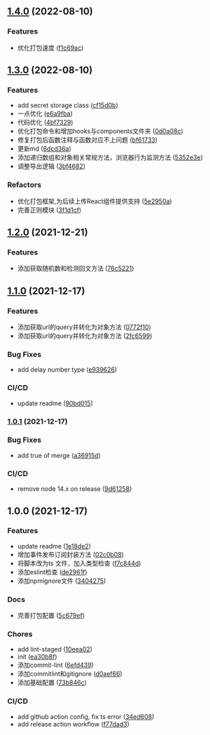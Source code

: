 ## [1.4.0](https://github.com/mtiger95/jsyyds/compare/v1.3.0...v1.4.0) (2022-08-10)


### Features

* 优化打包速度 ([f1c69ac](https://github.com/mtiger95/jsyyds/commit/f1c69ac3c0591d2ccd422b362edca2ef09d459be))

## [1.3.0](https://github.com/mtiger95/jsyyds/compare/v1.2.0...v1.3.0) (2022-08-10)


### Features

* add secret storage class ([cf15d0b](https://github.com/mtiger95/jsyyds/commit/cf15d0b0130f30b85e20786e8d45cdf8027e1f78))
* 一点优化 ([e6a9fba](https://github.com/mtiger95/jsyyds/commit/e6a9fbade56bf5f7de91e0d8e5bd675f28416047))
* 代码优化 ([4bf7329](https://github.com/mtiger95/jsyyds/commit/4bf7329dd2241d1fe3c0935db6e86f7028f7cc9d))
* 优化打包命令和增加hooks与components文件夹 ([0d0a08c](https://github.com/mtiger95/jsyyds/commit/0d0a08c0a3b714498f45d312bdfca87da82d9c7a))
* 修复打包后函数注释与函数对应不上问题 ([bf61733](https://github.com/mtiger95/jsyyds/commit/bf6173366f9efd8e93edc4533e03b9a21a1b5893))
* 更新md ([6dcd36a](https://github.com/mtiger95/jsyyds/commit/6dcd36a4872c3b1638c874d007554a3ad88ad22b))
* 添加递归数组和对象相关常规方法，浏览器行为监测方法 ([5352e3e](https://github.com/mtiger95/jsyyds/commit/5352e3eeb5cef73f3463264ad22a76a416885a20))
* 调整导出逻辑 ([3bf4682](https://github.com/mtiger95/jsyyds/commit/3bf468257bb0d49c5235e7f174a983fd2b55304e))


### Refactors

* 优化打包框架,为后续上传React组件提供支持 ([5e2950a](https://github.com/mtiger95/jsyyds/commit/5e2950a10ce42c44e65788d8af422c20bd706cff))
* 完善正则模块 ([3f1d1cf](https://github.com/mtiger95/jsyyds/commit/3f1d1cf0f4df6d2ab55c57160ac62e949e59deb6))

## [1.2.0](https://github.com/mtiger95/jsyyds/compare/v1.1.0...v1.2.0) (2021-12-21)


### Features

* 添加获取随机数和检测回文方法 ([76c5221](https://github.com/mtiger95/jsyyds/commit/76c5221f4b443c0945594a5a551f47f9c3fb7b54))

## [1.1.0](https://github.com/mtiger95/jsyyds/compare/v1.0.1...v1.1.0) (2021-12-17)


### Features

* 添加获取url的query并转化为对象方法 ([0772f10](https://github.com/mtiger95/jsyyds/commit/0772f1043ecf053886202ef4b423858769f97052))
* 添加获取url的query并转化为对象方法 ([2fc6599](https://github.com/mtiger95/jsyyds/commit/2fc6599aa150bb33fa4261d0aaabfa2307847f0e))


### Bug Fixes

* add delay number type ([e939626](https://github.com/mtiger95/jsyyds/commit/e9396267e8d0bac6f6a64934b998a93894ffec1d))


### CI/CD

* update readme ([90bd015](https://github.com/mtiger95/jsyyds/commit/90bd0150ff693ff1a3ba4746989193157edef0d5))

### [1.0.1](https://github.com/mtiger95/jsyyds/compare/v1.0.0...v1.0.1) (2021-12-17)


### Bug Fixes

* add true of merge ([a36915d](https://github.com/mtiger95/jsyyds/commit/a36915da7f86141bb30544665d49d2f15ed3c82a))


### CI/CD

* remove node 14.x on release ([9d61258](https://github.com/mtiger95/jsyyds/commit/9d612589a72ab98d00b74a5ecedf9e3c3f50d4aa))

## 1.0.0 (2021-12-17)


### Features

* update readme ([1e18de2](https://github.com/mtiger95/jsyyds/commit/1e18de2845326bfdb9560621863a6b08613bf11f))
* 增加事件发布订阅封装方法 ([02c0b08](https://github.com/mtiger95/jsyyds/commit/02c0b08554902624e9d5638ca7ea93fd41f121d6))
* 将脚本改为ts 文件，加入类型检查 ([f7c844d](https://github.com/mtiger95/jsyyds/commit/f7c844d742f79578211b6fb93b0470eb5c28ec01))
* 添加eslint检查 ([de2961f](https://github.com/mtiger95/jsyyds/commit/de2961fdf5ba0b7d1418332964f68157c2d5ab5d))
* 添加npmignore文件 ([3404275](https://github.com/mtiger95/jsyyds/commit/340427519d8aa72ad1caebc777debc7864feb641))


### Docs

* 完善打包配置 ([5c679ef](https://github.com/mtiger95/jsyyds/commit/5c679ef47b2b270f0d2049e0547ee4c409a96853))


### Chores

* add lint-staged ([10eea02](https://github.com/mtiger95/jsyyds/commit/10eea02469aa67201239cd703828078fc9d742d8))
* init ([ea30b8f](https://github.com/mtiger95/jsyyds/commit/ea30b8f9a42b0cbd1c73b0e9e10165ff45556029))
* 添加commit-lint ([6efd439](https://github.com/mtiger95/jsyyds/commit/6efd439b4a439c247a3bafbe09d2f372cb1ff344))
* 添加commitlint和gitignore ([d0aef66](https://github.com/mtiger95/jsyyds/commit/d0aef66fc7cdb25baf693a3dcbdf1e6c7f5a3eeb))
* 添加基础配置 ([73b846c](https://github.com/mtiger95/jsyyds/commit/73b846c00945368bf2587b7744048fa877123d42))


### CI/CD

* add github action config, fix ts error ([34ed608](https://github.com/mtiger95/jsyyds/commit/34ed608a113b212d2d5d36501e73825d91d43cfd))
* add release action workflow ([f77dad3](https://github.com/mtiger95/jsyyds/commit/f77dad39ed61612f3ead38442ad8f7f000e7241a))
